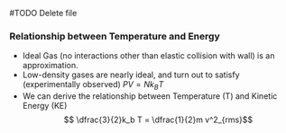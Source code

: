 #TODO Delete file
### Relationship between Temperature and Energy
 - Ideal Gas (no interactions other than elastic collision with wall) is an approximation.
 - Low-density gases are nearly ideal, and turn out to satisfy (experimentally observed) $PV = Nk_B T$
 - We can derive the relationship between Temperature (T) and Kinetic Energy (KE)
$$ \dfrac{3}{2}k_b T = \dfrac{1}{2}m v^2_{rms}$$


